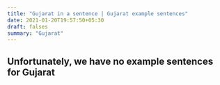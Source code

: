 ```yaml
---
title: "Gujarat in a sentence | Gujarat example sentences"
date: 2021-01-20T19:57:50+05:30
draft: falses
summary: "Gujarat"
---
```

## Unfortunately, we have no example sentences for Gujarat                 
